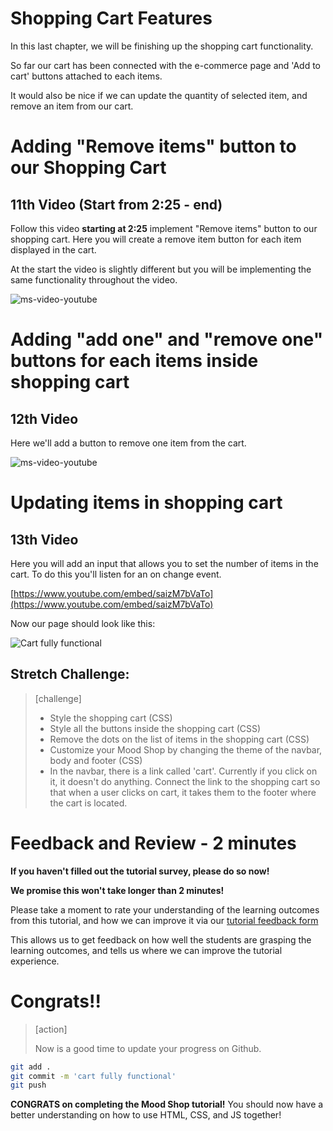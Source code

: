 # Shopping Cart Features

In this last chapter, we will be finishing up the shopping cart functionality.

So far our cart has been connected with the e-commerce page and 'Add to cart' buttons attached to each items.

It would also be nice if we can update the quantity of selected item, and remove an item from our cart.

# Adding "Remove items" button to our Shopping Cart

## 11th Video (Start from 2:25 - end)

Follow this video **starting at 2:25** implement "Remove items" button to our shopping cart. Here you will create a remove item button for each item displayed in the cart.

At the start the video is slightly different but you will be implementing the same functionality throughout the video.

![ms-video-youtube](https://www.youtube.com/embed/l2M5q2te234)


# Adding "add one" and "remove one" buttons for each items inside shopping cart

## 12th Video
Here we'll add a button to remove one item from the cart.

![ms-video-youtube](https://www.youtube.com/embed/SjV6pdFV6aI)


# Updating items in shopping cart

## 13th Video
Here you will add an input that allows you to set the number of items in the cart. To do this you'll listen for an on change event.

[https://www.youtube.com/embed/saizM7bVaTo](https://www.youtube.com/embed/saizM7bVaTo)

Now our page should look like this:

![Cart fully functional](assets/01_shopping-cart-features_fully-functional.png "cart fully functional")


## Stretch Challenge:

>[challenge]
>
> - Style the shopping cart (CSS)
> - Style all the buttons inside the shopping cart (CSS)
> - Remove the dots on the list of items in the shopping cart (CSS)
> - Customize your Mood Shop by changing the theme of the navbar, body and footer (CSS)
> - In the navbar, there is a link called 'cart'. Currently if you click on it, it doesn't do anything. Connect the link to the shopping cart so that when a user clicks on cart, it takes them to the footer where the cart is located.



# Feedback and Review - 2 minutes

**If you haven't filled out the tutorial survey, please do so now!**

**We promise this won't take longer than 2 minutes!**

Please take a moment to rate your understanding of the learning outcomes from this tutorial, and how we can improve it via our [tutorial feedback form](https://forms.gle/BrEWZioQ566MSXMH6)

This allows us to get feedback on how well the students are grasping the learning outcomes, and tells us where we can improve the tutorial experience.


# Congrats!!

> [action]
>
> Now is a good time to update your progress on Github.
>
```bash
git add .
git commit -m 'cart fully functional'
git push
```

**CONGRATS on completing the Mood Shop tutorial!** You should now have a better understanding on how to use HTML, CSS, and JS together!

